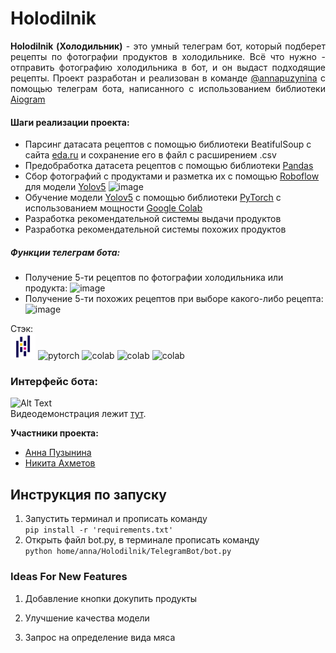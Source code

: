 # Holodilnik
<p align="justify"><b>Holodilnik (Холодильник)</b> -  это умный телеграм бот, который подберет рецепты по фотографии продуктов в холодильнике. Всё что нужно - отправить фотографию холодильника в бот, и он выдаст подходящие рецепты.
Проект разработан и реализован в команде <a href="t-do.ru/annapuzynina">@annapuzynina</a> с помощью телеграм бота, написанного с использованием библиотеки <a href="https://docs.aiogram.dev/en/latest/">Aiogram</a></p>

#### Шаги реализации проекта:
- Парсинг датасата рецептов с помощью библиотеки BeatifulSoup с сайта [eda.ru](https://eda.ru/) и сохранение его в файл с расширением .csv
- Предобработка датасета рецептов с помощью библиотеки [Pandas](https://pandas.pydata.org/)
- Сбор фотографий с продуктами и разметка их с помощью [Roboflow](https://app.roboflow.com/holod/holodilnik_products_new/4) для модели [Yolov5](https://github.com/ultralytics/yolov5)
![image](/home/anna/Holodilnik/image_save/train_valid_dataset.png)
- Обучение модели [Yolov5](https://github.com/ultralytics/yolov5) с помощью библиотеки [PyTorch](https://pytorch.org/) c использованием мощности [Google Colab](https://colab.research.google.com/)
- Разработка рекомендательной системы выдачи продуктов
- Разработка рекомендательной системы похожих продуктов

##### **Функции телеграм бота:**
- Получение 5-ти рецептов по фотографии холодильника или продукта:
![image](/home/anna/Holodilnik/image_save/interface_1.jpg)
- Получение 5-ти похожих рецептов при выборе какого-либо рецепта:
![image](/home/anna/Holodilnik/image_save/interface_2.jpg)

Стэк:\
<img src="https://raw.githubusercontent.com/devicons/devicon/2ae2a900d2f041da66e950e4d48052658d850630/icons/pandas/pandas-original.svg" alt="pandas" width="40" height="40"/>
<img src="https://www.vectorlogo.zone/logos/pytorch/pytorch-icon.svg" alt="pytorch" width="40" height="40"/> </a> 
<img src="https://upload.wikimedia.org/wikipedia/commons/d/d0/Google_Colaboratory_SVG_Logo.svg" alt="colab" width="40" height="40"/>
<img src="https://avatars.githubusercontent.com/u/33784865?s=200&v=4" alt="colab" width="40" height="40"/>
<img src="https://encrypted-tbn0.gstatic.com/images?q=tbn:ANd9GcQSbfHP132oL2LKGsA_kV5VSekHToyfRZmd1mXXmuBmbA&s" alt="colab" width="40" height="40"/>

### Интерфейс бота:
![Alt Text](/home/anna/Holodilnik/image_save/interface_telegrambot.gif)\
Видеодемонстрация лежит [тут](https://youtube.com/shorts/6m-21gWsE0Q?feature=share).

**Участники проекта:**
- [Анна Пузынина](https://github.com/avpuzynina) 
- [Никита Ахметов](https://github.com/SenhorMaestro)

## Инструкция по запуску
1. Запустить терминал и прописать команду\
`pip install -r 'requirements.txt'`
2. Открыть файл bot.py, в терминале прописать команду\
```python home/anna/Holodilnik/TelegramBot/bot.py```

### Ideas For New Features
1. Добавление кнопки докупить продукты


2. Улучшение качества модели


3. Запрос на определение вида мяса






